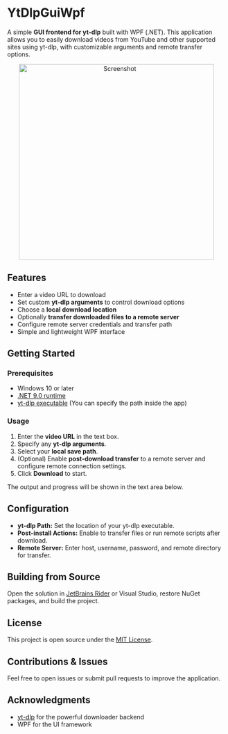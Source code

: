 # YtDlpGuiWpf

A simple **GUI frontend for yt-dlp** built with WPF (.NET). This application allows you to easily download videos from YouTube and other supported sites using yt-dlp, with customizable arguments and remote transfer options.
<p align="center">
	<img alt="Screenshot" src="https://i.imgur.com/IbaYTiZ.png" width="450"/>
</p>


## Features

- Enter a video URL to download
- Set custom **yt-dlp arguments** to control download options
- Choose a **local download location**
- Optionally **transfer downloaded files to a remote server**
- Configure remote server credentials and transfer path
- Simple and lightweight WPF interface


## Getting Started

### Prerequisites

- Windows 10 or later
- [.NET 9.0 runtime](https://dotnet.microsoft.com/en-us/download/dotnet/9.0)
- [yt-dlp executable](https://github.com/yt-dlp/yt-dlp/releases) (You can specify the path inside the app)

### Usage

1. Enter the **video URL** in the text box.
2. Specify any **yt-dlp arguments**.
3. Select your **local save path**.
4. (Optional) Enable **post-download transfer** to a remote server and configure remote connection settings.
5. Click **Download** to start.

The output and progress will be shown in the text area below.


## Configuration

- **yt-dlp Path:** Set the location of your yt-dlp executable.
- **Post-install Actions:** Enable to transfer files or run remote scripts after download.
- **Remote Server:** Enter host, username, password, and remote directory for transfer.


## Building from Source

Open the solution in [JetBrains Rider](https://www.jetbrains.com/rider/) or Visual Studio, restore NuGet packages, and build the project.


## License

This project is open source under the [MIT License](LICENSE).


## Contributions & Issues

Feel free to open issues or submit pull requests to improve the application.


## Acknowledgments

- [yt-dlp](https://github.com/yt-dlp/yt-dlp) for the powerful downloader backend
- WPF for the UI framework
